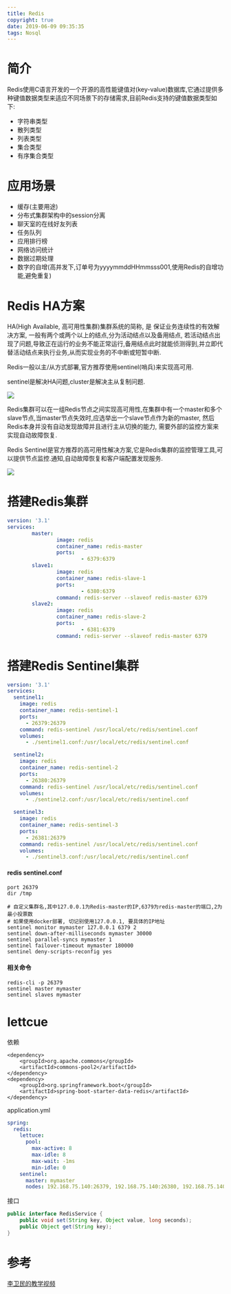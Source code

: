 ```yaml
---
title: Redis
copyright: true
date: 2019-06-09 09:35:35
tags: Nosql
---
```


# 简介
Redis使用C语言开发的一个开源的高性能键值对(key-value)数据库,它通过提供多种键值数据类型来适应不同场景下的存储需求,目前Redis支持的键值数据类型如下:
- 字符串类型
- 散列类型
- 列表类型
- 集合类型
- 有序集合类型

<!--more-->

# 应用场景
- 缓存(主要用途)
- 分布式集群架构中的session分离
- 聊天室的在线好友列表
- 任务队列
- 应用排行榜
- 网络访问统计
- 数据过期处理
- 数字的自增(高并发下,订单号为yyyymmddHHmmsss001,使用Redis的自增功能,避免重复)


# Redis HA方案
HA(High Available, 高可用性集群)集群系统的简称, 是 保证业务连续性的有效解决方案, 一般有两个或两个以上的结点,分为活动结点以及备用结点, 若活动结点出现了问题,导致正在运行的业务不能正常运行,备用结点此时就能侦测得到,并立即代替活动结点来执行业务,从而实现业务的不中断或短暂中断.

Redis一般以主/从方式部署,官方推荐使用sentinel(哨兵)来实现高可用.

sentinel是解决HA问题,cluster是解决主从复制问题.

![](https://www.funtl.com/assets/20150620161606990.jpg)

Redis集群可以在一组Redis节点之间实现高可用性,在集群中有一个master和多个slave节点,当master节点失效时,应选举出一个slave节点作为新的master, 然后Redis本身并没有自动发现故障并且进行主从切换的能力, 需要外部的监控方案来实现自动故障恢复.

Redis Sentinel是官方推荐的高可用性解决方案,它是Redis集群的监控管理工具,可以提供节点监控.通知,自动故障恢复和客户端配置发现服务.

![](https://www.funtl.com/assets/18841d5327556bfa750148943011901d1eac3cd8.jpg)

# 搭建Redis集群
```yml
version: '3.1'
services:
        master:
                image: redis
                container_name: redis-master
                ports:
                        - 6379:6379
        slave1:
                image: redis
                container_name: redis-slave-1
                ports:
                        - 6380:6379
                command: redis-server --slaveof redis-master 6379
        slave2:
                image: redis
                container_name: redis-slave-2
                ports:
                        - 6381:6379
                command: redis-server --slaveof redis-master 6379
```

# 搭建Redis Sentinel集群
```yml
version: '3.1'
services:
  sentinel1:
    image: redis
    container_name: redis-sentinel-1
    ports:
      - 26379:26379
    command: redis-sentinel /usr/local/etc/redis/sentinel.conf
    volumes:
      - ./sentinel1.conf:/usr/local/etc/redis/sentinel.conf

  sentinel2:
    image: redis
    container_name: redis-sentinel-2
    ports:
      - 26380:26379
    command: redis-sentinel /usr/local/etc/redis/sentinel.conf
    volumes:
      - ./sentinel2.conf:/usr/local/etc/redis/sentinel.conf

  sentinel3:
    image: redis
    container_name: redis-sentinel-3
    ports:
      - 26381:26379
    command: redis-sentinel /usr/local/etc/redis/sentinel.conf
    volumes:
      - ./sentinel3.conf:/usr/local/etc/redis/sentinel.conf
```

#### redis sentinel.conf
```
port 26379
dir /tmp

# 自定义集群名,其中127.0.0.1为Redis-master的IP,6379为redis-master的端口,2为最小投票数
# 如果使用docker部署, 切记别使用127.0.0.1, 要具体的IP地址
sentinel monitor mymaster 127.0.0.1 6379 2
sentinel down-after-milliseconds mymaster 30000
sentinel parallel-syncs mymaster 1
sentinel failover-timeout mymaster 180000
sentinel deny-scripts-reconfig yes
```

#### 相关命令
```
redis-cli -p 26379  
sentinel master mymaster
sentinel slaves mymaster
```


# lettcue
依赖
```
<dependency>
    <groupId>org.apache.commons</groupId>
    <artifactId>commons-pool2</artifactId>
</dependency>
<dependency>
    <groupId>org.springframework.boot</groupId>
    <artifactId>spring-boot-starter-data-redis</artifactId>
</dependency>
```
application.yml
```yml
spring:
  redis:
    lettuce:
      pool:
        max-active: 8
        max-idle: 8
        max-wait: -1ms
        min-idle: 0
    sentinel:
      master: mymaster
      nodes: 192.168.75.140:26379, 192.168.75.140:26380, 192.168.75.140:26381
```
接口
```java
public interface RedisService {
    public void set(String key, Object value, long seconds);
    public Object get(String key);
}
```


# 参考
[李卫民的教学视频](https://www.bilibili.com/video/av36042649/?p=116)
